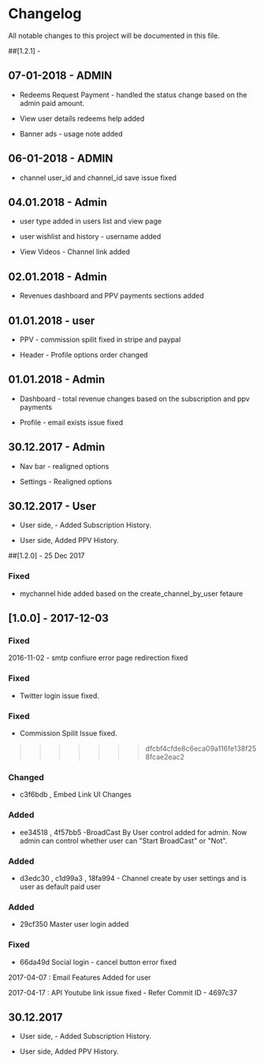 # Changelog

All notable changes to this project will be documented in this file.

##[1.2.1] - 


## 07-01-2018 - ADMIN 

- Redeems Request Payment - handled the status change based on the admin paid amount.

- View user details redeems help added

- Banner ads - usage note added


## 06-01-2018 - ADMIN 

- channel user_id and channel_id save issue fixed

## 04.01.2018 - Admin 

- user type added in users list and view page

- user wishlist and history - username added

- View Videos - Channel link added


## 02.01.2018 - Admin 

- Revenues dashboard and PPV payments sections added 

## 01.01.2018 - user 

- PPV - commission spilit fixed in stripe and paypal 

- Header - Profile options order changed

## 01.01.2018 - Admin 

- Dashboard - total revenue changes based on the subscription and ppv payments

- Profile - email exists issue fixed 


## 30.12.2017 - Admin 

- Nav bar - realigned options 

- Settings - Realigned options 


## 30.12.2017 - User 

- User side, - Added Subscription History.

- User side, Added PPV History.


##[1.2.0] - 25 Dec 2017

### Fixed 

- mychannel hide added based on the create_channel_by_user fetaure

## [1.0.0] - 2017-12-03

### Fixed


2016-11-02 - smtp confiure error page redirection fixed 

### Fixed

- Twitter login issue fixed.

### Fixed

- Commission Spilit Issue fixed.
>>>>>>> dfcbf4cfde8c6eca09a116fe138f258fcae2eac2

### Changed 

- c3f6bdb , Embed Link UI Changes

### Added

- ee34518 , 4f57bb5 -BroadCast By User control added for admin. Now admin can control whether user can "Start BroadCast" or "Not".

### Added

- d3edc30 , c1d99a3 , 18fa994 - Channel create by user settings and is user as default paid user 

### Added 

- 29cf350 Master user login added 

### Fixed

- 66da49d Social login - cancel button error fixed


2017-04-07 : Email Features Added for user

2017-04-17 : API Youtube link issue fixed - Refer Commit ID -  4697c37


## 30.12.2017

- User side, - Added Subscription History.

- User side, Added PPV History.

